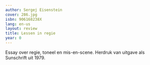 ```yaml
---
author: Sergej Eisenstein
cover: 286.jpg
isbn: 906168238X
lang: en-us
layout: review
title: Lessen in regie
year: 0
---
```

Essay over regie, toneel en mis-en-scene.
Herdruk van uitgave als Sunschrift uit 1979.
